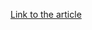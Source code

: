 [Link to the article](https://docs.microsoft.com/en-us/windows-server/administration/windows-commands/bcdedit)
